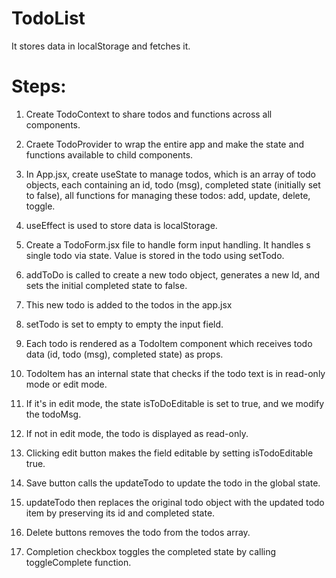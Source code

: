 # TodoList

It stores data in localStorage and fetches it.

# Steps:

1. Create TodoContext to share todos and functions across all components.
2. Craete TodoProvider to wrap the entire app and make the state and functions available to child components.
3. In App.jsx, create useState to manage todos, which is an array of todo objects, each containing an id, todo (msg), completed state (initially set to false), all functions for managing these todos: add, update, delete, toggle.
4. useEffect is used to store data is localStorage.

5. Create a TodoForm.jsx file to handle form input handling. It handles s single todo via state. Value is stored in the todo using setTodo.
6. addToDo is called to create a new todo object, generates a new Id, and sets the initial completed state to false.
7. This new todo is added to the todos in the app.jsx
8. setTodo is set to empty to empty the input field.

9. Each todo is rendered as a TodoItem component which receives todo data (id, todo (msg), completed state) as props.
10. TodoItem has an internal state that checks if the todo text is in read-only mode or edit mode.
11. If it's in edit mode, the state isToDoEditable is set to true, and we modify the todoMsg.
12. If not in edit mode, the todo is displayed as read-only.
13. Clicking edit button makes the field editable by setting isTodoEditable true.
14. Save button calls the updateTodo to update the todo in the global state.
15. updateTodo then replaces the original todo object with the updated todo item by preserving its id and completed state.

16. Delete buttons removes the todo from the todos array.
17. Completion checkbox toggles the completed state by calling toggleComplete function.
